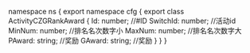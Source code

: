 namespace ns {
	export namespace cfg {
		export class ActivityCZGRankAward {
			Id: number;		//#ID
			SwitchId: number;		//活动id
			MinNum: number;		//排名名次数字小
			MaxNum: number;		//排名名次数字大
			PAward: string;		//奖励
			GAward: string;		//奖励
		}
	}
}